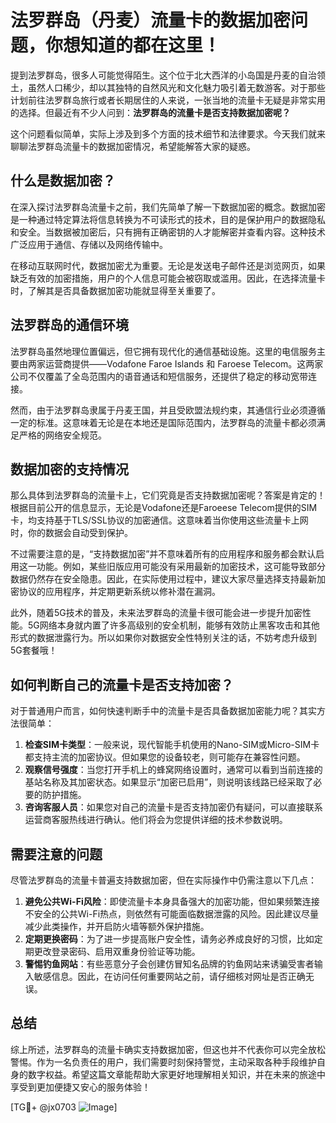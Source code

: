# 法罗群岛（丹麦）流量卡的数据加密问题，你想知道的都在这里！

提到法罗群岛，很多人可能觉得陌生。这个位于北大西洋的小岛国是丹麦的自治领土，虽然人口稀少，却以其独特的自然风光和文化魅力吸引着无数游客。对于那些计划前往法罗群岛旅行或者长期居住的人来说，一张当地的流量卡无疑是非常实用的选择。但最近有不少人问到：**法罗群岛的流量卡是否支持数据加密呢？**

这个问题看似简单，实际上涉及到多个方面的技术细节和法律要求。今天我们就来聊聊法罗群岛流量卡的数据加密情况，希望能解答大家的疑惑。

## 什么是数据加密？

在深入探讨法罗群岛流量卡之前，我们先简单了解一下数据加密的概念。数据加密是一种通过特定算法将信息转换为不可读形式的技术，目的是保护用户的数据隐私和安全。当数据被加密后，只有拥有正确密钥的人才能解密并查看内容。这种技术广泛应用于通信、存储以及网络传输中。

在移动互联网时代，数据加密尤为重要。无论是发送电子邮件还是浏览网页，如果缺乏有效的加密措施，用户的个人信息可能会被窃取或滥用。因此，在选择流量卡时，了解其是否具备数据加密功能就显得至关重要了。

## 法罗群岛的通信环境

法罗群岛虽然地理位置偏远，但它拥有现代化的通信基础设施。这里的电信服务主要由两家运营商提供——Vodafone Faroe Islands 和 Faroese Telecom。这两家公司不仅覆盖了全岛范围内的语音通话和短信服务，还提供了稳定的移动宽带连接。

然而，由于法罗群岛隶属于丹麦王国，并且受欧盟法规约束，其通信行业必须遵循一定的标准。这意味着无论是在本地还是国际范围内，法罗群岛的流量卡都必须满足严格的网络安全规范。

## 数据加密的支持情况

那么具体到法罗群岛的流量卡上，它们究竟是否支持数据加密呢？答案是肯定的！根据目前公开的信息显示，无论是Vodafone还是Faroeese Telecom提供的SIM卡，均支持基于TLS/SSL协议的加密通信。这意味着当你使用这些流量卡上网时，你的数据会自动受到保护。

不过需要注意的是，“支持数据加密”并不意味着所有的应用程序和服务都会默认启用这一功能。例如，某些旧版应用可能没有采用最新的加密技术，这可能导致部分数据仍然存在安全隐患。因此，在实际使用过程中，建议大家尽量选择支持最新加密协议的应用程序，并定期更新系统以修补潜在漏洞。

此外，随着5G技术的普及，未来法罗群岛的流量卡很可能会进一步提升加密性能。5G网络本身就内置了许多高级别的安全机制，能够有效防止黑客攻击和其他形式的数据泄露行为。所以如果你对数据安全性特别关注的话，不妨考虑升级到5G套餐哦！

## 如何判断自己的流量卡是否支持加密？

对于普通用户而言，如何快速判断手中的流量卡是否具备数据加密能力呢？其实方法很简单：

1. **检查SIM卡类型**：一般来说，现代智能手机使用的Nano-SIM或Micro-SIM卡都支持主流的加密协议。但如果您的设备较老，则可能存在兼容性问题。
2. **观察信号强度**：当您打开手机上的蜂窝网络设置时，通常可以看到当前连接的基站名称及其加密状态。如果显示“加密已启用”，则说明该线路已经采取了必要的防护措施。
3. **咨询客服人员**：如果您对自己的流量卡是否支持加密仍有疑问，可以直接联系运营商客服热线进行确认。他们将会为您提供详细的技术参数说明。

## 需要注意的问题

尽管法罗群岛的流量卡普遍支持数据加密，但在实际操作中仍需注意以下几点：

1. **避免公共Wi-Fi风险**：即使流量卡本身具备强大的加密功能，但如果频繁连接不安全的公共Wi-Fi热点，则依然有可能面临数据泄露的风险。因此建议尽量减少此类操作，并开启防火墙等额外保护措施。
2. **定期更换密码**：为了进一步提高账户安全性，请务必养成良好的习惯，比如定期更改登录密码、启用双重身份验证等功能。
3. **警惕钓鱼网站**：有些恶意分子会创建仿冒知名品牌的钓鱼网站来诱骗受害者输入敏感信息。因此，在访问任何重要网站之前，请仔细核对网址是否正确无误。

## 总结

综上所述，法罗群岛的流量卡确实支持数据加密，但这也并不代表你可以完全放松警惕。作为一名负责任的用户，我们需要时刻保持警觉，主动采取各种手段维护自身的数字权益。希望这篇文章能帮助大家更好地理解相关知识，并在未来的旅途中享受到更加便捷又安心的服务体验！

[TG💪+ @jx0703 ![Image](https://github.com/user-attachments/assets/dbca1d08-cadb-493c-b0ec-ad6f7a83f270)]